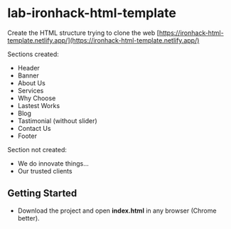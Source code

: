 # lab-ironhack-html-template

Create the HTML structure trying to clone the web  [https://ironhack-html-template.netlify.app/](https://ironhack-html-template.netlify.app/) 

Sections created:
- Header
- Banner
- About Us
- Services
- Why Choose
- Lastest Works
- Blog
- Tastimonial (without slider)
- Contact Us
- Footer

Section not created:
- We do innovate things...
- Our trusted clients

## Getting Started

- Download the project and open **index.html** in any browser (Chrome better).